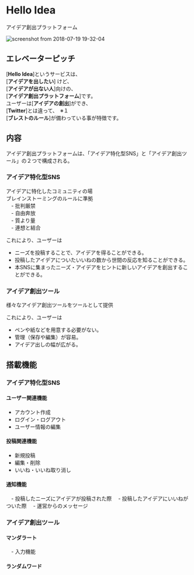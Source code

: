 # Hello Idea
アイデア創出プラットフォーム

![screenshot from 2018-07-19 19-32-04](https://user-images.githubusercontent.com/20394831/43624529-fd8fcc16-9722-11e8-87d6-61d844b23873.png)

## エレベーターピッチ
\[**Hello Idea**\]というサービスは、  
\[**アイデアを出したい**\]  けど、  
\[**アイデアが出ない人**\]向けの、  
\[**アイデア創出プラットフォーム**\]です。  
ユーザーは\[**アイデアの創出**\]ができ、  
\[**Twitter**\]とは違って、　※１  
\[**ブレストのルール**\]が備わっている事が特徴です。  

## 内容
アイデア創出プラットフォームは、「アイデア特化型SNS」と「アイデア創出ツール」の２つで構成される。
### アイデア特化型SNS
アイデアに特化したコミュニティの場  
ブレインストーミングのルールに準拠  
　- 批判厳禁  
　- 自由奔放  
　- 質より量  
　- 連想と結合  

これにより、ユーザーは  
- ニーズを投稿することで、アイデアを得ることができる。  
- 投稿したアイデアについたいいねの数から世間の反応を知ることができる。    
- 本SNSに集まったニーズ・アイデアをヒントに新しいアイデアを創出することができる。  

### アイデア創出ツール
様々なアイデア創出ツールをツールとして提供  

これにより、ユーザーは  
- ペンや紙などを用意する必要がない。
- 管理（保存や編集）が容易。  
- アイデア出しの幅が広がる。  

## 搭載機能
### アイデア特化型SNS
#### ユーザー関連機能
  - アカウント作成
  - ログイン・ログアウト
  - ユーザー情報の編集
#### 投稿関連機能
  - 新規投稿
  - 編集・削除
  - いいね・いいね取り消し
#### 通知機能
　- 投稿したニーズにアイデアが投稿された際
　- 投稿したアイデアにいいねがついた際
　- 運営からのメッセージ
 
### アイデア創出ツール
#### マンダラート
 　- 入力機能
#### ランダムワード
